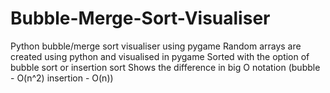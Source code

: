 # Bubble-Merge-Sort-Visualiser
Python bubble/merge sort visualiser using pygame
Random arrays are created using python and visualised in pygame
Sorted with the option of bubble sort or insertion sort
Shows the difference in big O notation (bubble - O(n^2) insertion - O(n))
